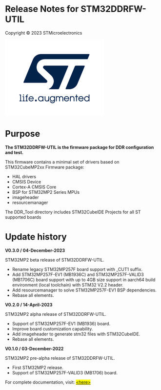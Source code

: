 Release Notes for STM32DDRFW-UTIL
=================================

Copyright © 2023 STMicroelectronics  

<a href="https://www.st.com" class="logo"><img src="_htmresc/st_logo_2020.png" alt="ST logo" /></a>

Purpose
=======

<span style="font-weight: bold;">The STM32DDRFW-UTIL is the firmware
package for DDR configuration and test.</span>

This firmware contains a minimal set of drivers based on STM32CubeMP2xx
Firmware package:

-   HAL drivers
-   CMSIS Device
-   Cortex-A CMSIS Core
-   BSP for STM32MP2 Series MPUs
-   imageheader
-   resourcemanager

The DDR\_Tool directory includes STM32CubeIDE Projects for all ST
supported boards

Update history
==============

**V0.3.0 / 04-December-2023**

STM32MP2 beta release of STM32DDRFW-UTIL.

-   Rename legacy STM32MP257F board support with _CUT1 suffix.
-   Add STM32MP257F-EV1 (MB1936C) and STM32MP257F-VALID3 (MB1706C) board support with up to 4GB size support in aarch64 build environment (local toolchain) with STM32 V2.2 header.
-   Add resourcemanager to solve STM32MP257F-EV1 BSP dependencies.
-   Rebase all elements.

**V0.2.0 / 14-April-2023**

STM32MP2 alpha release of STM32DDRFW-UTIL.

-   Support of STM32MP257F-EV1 (MB1936) board.
-   Improve board customization capability.
-   Add imageheader to generate stm32 files with STM32CubeIDE.
-   Rebase all elements.

**V0.1.0 / 03-December-2022**

STM32MP2 pre-alpha release of STM32DDRFW-UTIL.

-   First STM32MP2 release.
-   Support of STM32MP257F-VALID3 (MB1706) board.

For complete documentation, visit: <span style="background-color: yellow;">[&lt;here&gt;](http://www.st.com/en/microcontrollers-microprocessors/stm32-arm-cortex-mpus.html)</span>
